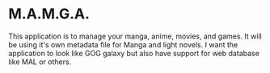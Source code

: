 # M.A.M.G.A.
This application is to manage your manga, anime, movies, and games. It will be using it's own metadata file for Manga and light novels. I want the application to look like GOG galaxy but also have support for web database like MAL or others.
